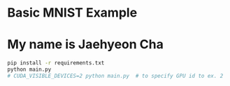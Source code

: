 # Basic MNIST Example
# My name is Jaehyeon Cha
```bash
pip install -r requirements.txt
python main.py
# CUDA_VISIBLE_DEVICES=2 python main.py  # to specify GPU id to ex. 2
```
